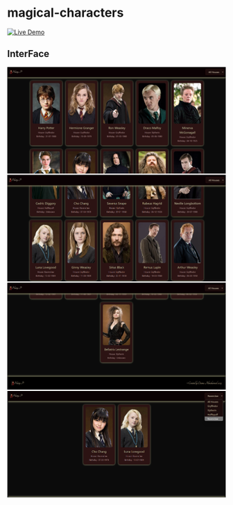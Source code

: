 # magical-characters

[![Live Demo](https://img.shields.io/badge/Live-Demo-blue)](https://magical-characters.vercel.app)

## InterFace
![Alt text](https://raw.githubusercontent.com/osamaaAlmahameed/magical-characters/magic/img1.png)
![Alt text](https://raw.githubusercontent.com/osamaaAlmahameed/magical-characters/magic/img2.png)
![Alt text](https://raw.githubusercontent.com/osamaaAlmahameed/magical-characters/magic/img3.png)
![Alt text](https://raw.githubusercontent.com/osamaaAlmahameed/magical-characters/magic/img4.png)
